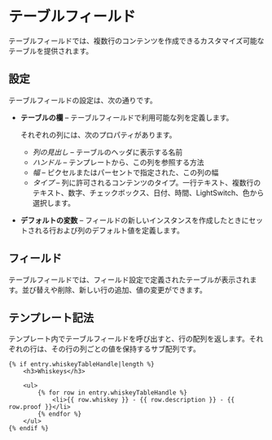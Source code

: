 # テーブルフィールド

テーブルフィールドでは、複数行のコンテンツを作成できるカスタマイズ可能なテーブルを提供されます。

## 設定

テーブルフィールドの設定は、次の通りです。

* **テーブルの欄** – テーブルフィールドで利用可能な列を定義します。

  それぞれの列には、次のプロパティがあります。

  * *列の見出し* – テーブルのヘッダに表示する名前
  * *ハンドル* – テンプレートから、この列を参照する方法
  * *幅* – ピクセルまたはパーセントで指定された、この列の幅
  * *タイプ* – 列に許可されるコンテンツのタイプ。一行テキスト、複数行のテキスト、数字、チェックボックス、日付、時間、LightSwitch、色から選択します。

* **デフォルトの変数** – フィールドの新しいインスタンスを作成したときにセットされる行および列のデフォルト値を定義します。


## フィールド

テーブルフィールドでは、フィールド設定で定義されたテーブルが表示されます。並び替えや削除、新しい行の追加、値の変更ができます。

## テンプレート記法

テンプレート内でテーブルフィールドを呼び出すと、行の配列を返します。それぞれの行は、その行の列ごとの値を保持するサブ配列です。

```twig
{% if entry.whiskeyTableHandle|length %}
    <h3>Whiskeys</h3>

    <ul>
        {% for row in entry.whiskeyTableHandle %}
            <li>{{ row.whiskey }} - {{ row.description }} - {{ row.proof }}</li>
        {% endfor %}
    </ul>
{% endif %}
```
